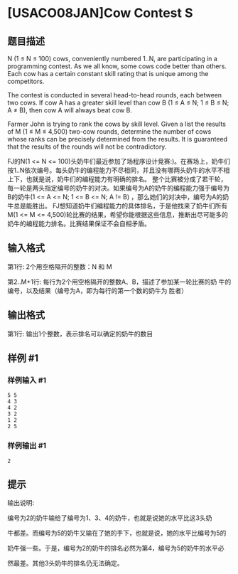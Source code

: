 # [USACO08JAN]Cow Contest S

## 题目描述

N (1 ≤ N ≤ 100) cows, conveniently numbered 1..N, are participating in a programming contest. As we all know, some cows code better than others. Each cow has a certain constant skill rating that is unique among the competitors.

The contest is conducted in several head-to-head rounds, each between two cows. If cow A has a greater skill level than cow B (1 ≤ A ≤ N; 1 ≤ B ≤ N; A ≠ B), then cow A will always beat cow B.

Farmer John is trying to rank the cows by skill level. Given a list the results of M (1 ≤ M ≤ 4,500) two-cow rounds, determine the number of cows whose ranks can be precisely determined from the results. It is guaranteed that the results of the rounds will not be contradictory.

FJ的N(1 <= N <= 100)头奶牛们最近参加了场程序设计竞赛:)。在赛场上，奶牛们按1..N依次编号。每头奶牛的编程能力不尽相同，并且没有哪两头奶牛的水平不相上下，也就是说，奶牛们的编程能力有明确的排名。 整个比赛被分成了若干轮，每一轮是两头指定编号的奶牛的对决。如果编号为A的奶牛的编程能力强于编号为B的奶牛(1 <= A <= N; 1 <= B <= N; A != B) ，那么她们的对决中，编号为A的奶牛总是能胜出。 FJ想知道奶牛们编程能力的具体排名，于是他找来了奶牛们所有 M(1 <= M <= 4,500)轮比赛的结果，希望你能根据这些信息，推断出尽可能多的奶牛的编程能力排名。比赛结果保证不会自相矛盾。


## 输入格式

第1行: 2个用空格隔开的整数：N 和 M

第2..M+1行: 每行为2个用空格隔开的整数A、B，描述了参加某一轮比赛的奶 牛的编号，以及结果（编号为A，即为每行的第一个数的奶牛为 胜者）


## 输出格式

第1行: 输出1个整数，表示排名可以确定的奶牛的数目


## 样例 #1

### 样例输入 #1
```
5 5
4 3
4 2
3 2
1 2
2 5
```

### 样例输出 #1

```
2
```

## 提示

输出说明:

编号为2的奶牛输给了编号为1、3、4的奶牛，也就是说她的水平比这3头奶

牛都差。而编号为5的奶牛又输在了她的手下，也就是说，她的水平比编号为5的

奶牛强一些。于是，编号为2的奶牛的排名必然为第4，编号为5的奶牛的水平必

然最差。其他3头奶牛的排名仍无法确定。

